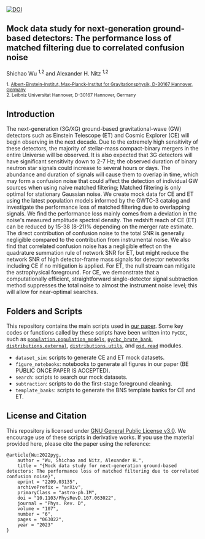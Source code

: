 [![DOI](https://zenodo.org/badge/DOI/10.5281/zenodo.7876821.svg)](https://doi.org/10.5281/zenodo.7876821)

## Mock data study for next-generation ground-based detectors: The performance loss of matched filtering due to correlated confusion noise

Shichao Wu <sup>1,2</sup> and Alexander H. Nitz <sup>1,2</sup>

<sub>1. [Albert-Einstein-Institut, Max-Planck-Institut for Gravitationsphysik, D-30167 Hannover, Germany](http://www.aei.mpg.de/obs-rel-cos)</sub>  
<sub>2. Leibniz Universitat Hannover, D-30167 Hannover, Germany</sub>

## Introduction

The next-generation (3G/XG) ground-based gravitational-wave (GW) detectors such as Einstein Telescope (ET) and Cosmic Explorer (CE) will begin observing in the next decade. Due to the extremely high sensitivity of these detectors, the majority of stellar-mass compact-binary mergers in the entire Universe will be observed. It is also expected that 3G detectors will have significant sensitivity down to 2-7 Hz; the observed duration of binary neutron star signals could increase to several hours or days. The abundance and duration of signals will cause them to overlap in time, which may form a confusion noise that could affect the detection of individual GW sources when using naive matched filtering; Matched filtering is only optimal for stationary Gaussian noise. We create mock data for CE and ET using the latest population models informed by the GWTC-3 catalog and investigate the performance loss of matched filtering due to overlapping signals. We find the performance loss mainly comes from a deviation in the noise's measured amplitude spectral density. The redshift reach of CE (ET) can be reduced by 15-38 (8-21)% depending on the merger rate estimate. The direct contribution of confusion noise to the total SNR is generally negligible compared to the contribution from instrumental noise. We also find that correlated confusion noise has a negligible effect on the quadrature summation rule of network SNR for ET, but might reduce the network SNR of high detector-frame mass signals for detector networks including CE if no mitigation is applied. For ET, the null stream can mitigate the astrophysical foreground. For CE, we demonstrate that a computationally efficient, straightforward single-detector signal subtraction method suppresses the total noise to almost the instrument noise level; this will allow for near-optimal searches.

## Folders and Scripts

This repository contains the main scripts used in [our paper](https://arxiv.org/abs/2209.03135). Some key codes or functions called by these scripts have been written into `PyCBC`, such as [`population.population_models`](https://github.com/gwastro/pycbc/blob/master/pycbc/population/population_models.py), [`pycbc_brute_bank`](https://github.com/gwastro/pycbc/blob/master/bin/bank/pycbc_brute_bank), [`distributions.external`](https://github.com/gwastro/pycbc/blob/master/pycbc/distributions/external.py), [`distributions.utils`](https://github.com/gwastro/pycbc/blob/master/pycbc/distributions/utils.py), and [`psd.read`](https://github.com/gwastro/pycbc/blob/master/pycbc/psd/read.py) modules.
 * `dataset_sim`: scripts to generate CE and ET mock datasets.
 * `figure_notebooks`: notebooks to generate all figures in our paper (BE PUBLIC ONCE PAPER IS ACCEPTED).
 * `search`: scripts to search our mock datasets.
 * `subtraction`: scripts to do the first-stage foreground cleaning.
 * `template_banks`: scripts to generate the BNS template banks for CE and ET.

## License and Citation

This repository is licensed under [GNU General Public License v3.0](https://github.com/gwastro/confusion_noise_3g/blob/main/LICENSE).
We encourage use of these scripts in derivative works. If you use the material provided here, please cite the paper using the reference:

```
@article{Wu:2022pyg,
    author = "Wu, Shichao and Nitz, Alexander H.",
    title = "{Mock data study for next-generation ground-based detectors: The performance loss of matched filtering due to correlated confusion noise}",
    eprint = "2209.03135",
    archivePrefix = "arXiv",
    primaryClass = "astro-ph.IM",
    doi = "10.1103/PhysRevD.107.063022",
    journal = "Phys. Rev. D",
    volume = "107",
    number = "6",
    pages = "063022",
    year = "2023"
}
```
